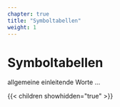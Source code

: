 ```yaml
---
chapter: true
title: "Symboltabellen"
weight: 1
---
```



# Symboltabellen

allgemeine einleitende Worte ...


{{< children showhidden="true" >}}

